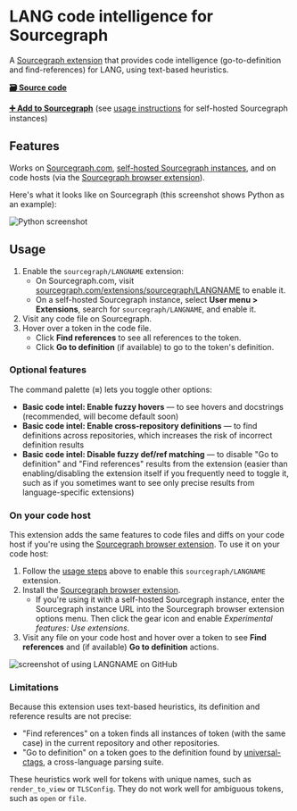 # LANG code intelligence for Sourcegraph

A [Sourcegraph extension](https://docs.sourcegraph.com/extensions) that provides code intelligence (go-to-definition and find-references) for LANG, using text-based heuristics.

[**🗃️ Source code**](https://github.com/sourcegraph/sourcegraph-basic-code-intel)

[**➕ Add to Sourcegraph**](https://sourcegraph.com/extensions/sourcegraph/LANGNAME) (see [usage instructions](#usage) for self-hosted Sourcegraph instances)

## Features

Works on [Sourcegraph.com](https://sourcegraph.com), [self-hosted Sourcegraph instances](https://docs.sourcegraph.com/#quickstart), and on code hosts (via the [Sourcegraph browser extension](https://docs.sourcegraph.com/integration/browser_extension)).

Here's what it looks like on Sourcegraph (this screenshot shows Python as an example):

![Python screenshot](https://user-images.githubusercontent.com/1976/50882679-68768580-139a-11e9-8e58-a756c5bf4fb0.png)

## Usage

1. Enable the `sourcegraph/LANGNAME` extension:
    - On Sourcegraph.com, visit [sourcegraph.com/extensions/sourcegraph/LANGNAME](https://sourcegraph.com/extensions/sourcegraph/LANGNAME) to enable it.
    - On a self-hosted Sourcegraph instance, select **User menu > Extensions**, search for `sourcegraph/LANGNAME`, and enable it.
1. Visit any code file on Sourcegraph.
1. Hover over a token in the code file.
    - Click **Find references** to see all references to the token.
    - Click **Go to definition** (if available) to go to the token's definition.

### Optional features

The command palette (<kbd>≡</kbd>) lets you toggle other options:

-   **Basic code intel: Enable fuzzy hovers** — to see hovers and docstrings (recommended, will become default soon)
-   **Basic code intel: Enable cross-repository definitions** — to find definitions across repositories, which increases the risk of incorrect definition results
-   **Basic code intel: Disable fuzzy def/ref matching** — to disable "Go to definition" and "Find references" results from the extension (easier than enabling/disabling the extension itself if you frequently need to toggle it, such as if you sometimes want to see only precise results from language-specific extensions)

### On your code host

This extension adds the same features to code files and diffs on your code host if you're using the [Sourcegraph browser extension](https://docs.sourcegraph.com/integration/browser_extension). To use it on your code host:

1. Follow the [usage steps](#usage) above to enable this `sourcegraph/LANGNAME` extension.
1. Install the [Sourcegraph browser extension](https://docs.sourcegraph.com/integration/browser_extension).
    - If you're using it with a self-hosted Sourcegraph instance, enter the Sourcegraph instance URL into the Sourcegraph browser extension options menu. Then click the gear icon and enable _Experimental features: Use extensions_.
1. Visit any file on your code host and hover over a token to see **Find references** and (if available) **Go to definition** actions.

![screenshot of using LANGNAME on GitHub](https://user-images.githubusercontent.com/1976/50882271-0c5f3180-1399-11e9-9697-e4e4fa4e29e9.png)

### Limitations

Because this extension uses text-based heuristics, its definition and reference results are not precise:

-   "Find references" on a token finds all instances of token (with the same case) in the current repository and other repositories.
-   "Go to definition" on a token goes to the definition found by [universal-ctags](https://github.com/universal-ctags/ctags), a cross-language parsing suite.

These heuristics work well for tokens with unique names, such as `render_to_view` or `TLSConfig`. They do not work well for ambiguous tokens, such as `open` or `file`.
